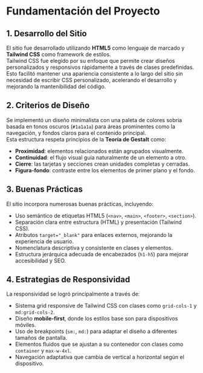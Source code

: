 # Fundamentación del Proyecto

## 1. Desarrollo del Sitio

El sitio fue desarrollado utilizando **HTML5** como lenguaje de marcado y **Tailwind CSS** como framework de estilos.  
Tailwind CSS fue elegido por su enfoque que permite crear diseños personalizados y responsivos rápidamente a través de clases predefinidas.
Esto facilitó mantener una apariencia consistente a lo largo del sitio sin necesidad de escribir CSS personalizado, acelerando el desarrollo y mejorando la mantenibilidad del código.

## 2. Criterios de Diseño

Se implementó un diseño minimalista con una paleta de colores sobria basada en tonos oscuros (`#1a1a1a`) para áreas prominentes como la navegación, y fondos claros para el contenido principal.  
Esta estructura respeta principios de la **Teoría de Gestalt** como:

- **Proximidad**: elementos relacionados están agrupados visualmente.
- **Continuidad**: el flujo visual guía naturalmente de un elemento a otro.
- **Cierre**: las tarjetas y secciones crean unidades completas y cerradas.
- **Figura-fondo**: contraste entre los elementos de primer plano y el fondo.

## 3. Buenas Prácticas

El sitio incorpora numerosas buenas prácticas, incluyendo:

- Uso semántico de etiquetas HTML5 (`<nav>`, `<main>`, `<footer>`, `<section>`).
- Separación clara entre estructura (HTML) y presentación (Tailwind CSS).
- Atributos `target="_blank"` para enlaces externos, mejorando la experiencia de usuario.
- Nomenclatura descriptiva y consistente en clases y elementos.
- Estructura jerárquica adecuada de encabezados (`h1-h5`) para mejorar accesibilidad y SEO.

## 4. Estrategias de Responsividad

La responsividad se logró principalmente a través de:

- Sistema grid responsive de Tailwind CSS con clases como `grid-cols-1` y `md:grid-cols-2`.
- Diseño **mobile-first**, donde los estilos base son para dispositivos móviles.
- Uso de breakpoints (`sm:`, `md:`) para adaptar el diseño a diferentes tamaños de pantalla.
- Elementos fluidos que se ajustan a su contenedor con clases como `container` y `max-w-4xl`.
- Navegación adaptativa que cambia de vertical a horizontal según el dispositivo.
